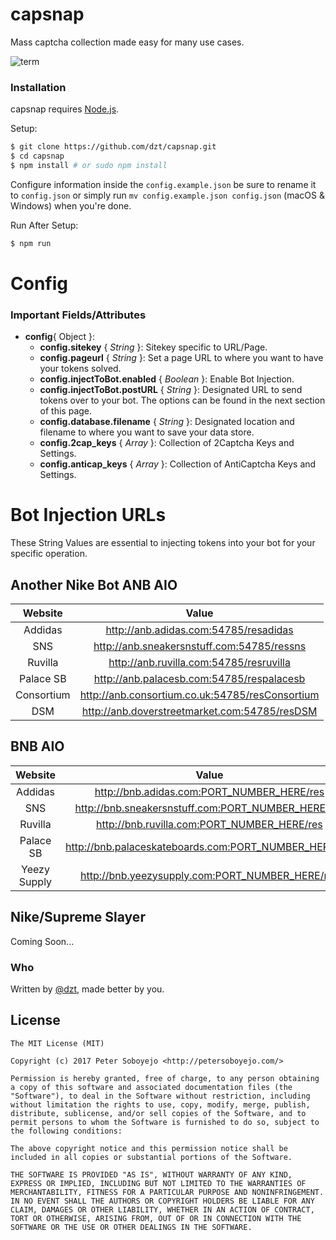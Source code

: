 # capsnap
Mass captcha collection made easy for many use cases.

![term](https://i.imgur.com/2BJanvl.png)

### Installation

capsnap requires [Node.js](http://nodejs.org/).

Setup:

```sh
$ git clone https://github.com/dzt/capsnap.git
$ cd capsnap
$ npm install # or sudo npm install
```

Configure information inside the `config.example.json` be sure to rename it to `config.json` or simply run `mv config.example.json config.json` (macOS & Windows) when you're done.

Run After Setup:

```sh
$ npm run
```

# Config

### Important Fields/Attributes
* **config**{ Object }:
  * **config.sitekey** {  _String_ }: Sitekey specific to URL/Page.
  * **config.pageurl** {  _String_ }: Set a page URL to where you want to have your tokens solved.
  * **config.injectToBot.enabled** {  _Boolean_ }: Enable Bot Injection.
  * **config.injectToBot.postURL** {  _String_ }: Designated URL to send tokens over to your bot. The options can be found in the next section of this page.
  * **config.database.filename** {  _String_ }: Designated location and filename to where you want to save your data store.
  * **config.2cap_keys** {  _Array_ }: Collection of 2Captcha Keys and Settings.
  * **config.anticap_keys** {  _Array_ }: Collection of AntiCaptcha Keys and Settings.


# Bot Injection URLs
  These String Values are essential to injecting tokens into your bot for your specific operation.

## Another Nike Bot ANB AIO
|   Website  |                      Value                      |
|:----------:|:-----------------------------------------------:|
|   Addidas  |      http://anb.adidas.com:54785/resadidas      |
|     SNS    |    http://anb.sneakersnstuff.com:54785/ressns   |
|   Ruvilla  |     http://anb.ruvilla.com:54785/resruvilla     |
|  Palace SB |    http://anb.palacesb.com:54785/respalacesb    |
| Consortium | http://anb.consortium.co.uk:54785/resConsortium |
|     DSM    |  http://anb.doverstreetmarket.com:54785/resDSM  |

## BNB AIO
|    Website   |                         Value                         |
|:------------:|:-----------------------------------------------------:|
|    Addidas   |       http://bnb.adidas.com:PORT_NUMBER_HERE/res      |
|      SNS     |   http://bnb.sneakersnstuff.com:PORT_NUMBER_HERE/res  |
|    Ruvilla   |      http://bnb.ruvilla.com:PORT_NUMBER_HERE/res      |
|   Palace SB  | http://bnb.palaceskateboards.com:PORT_NUMBER_HERE/res |
| Yeezy Supply |    http://bnb.yeezysupply.com:PORT_NUMBER_HERE/res    |

## Nike/Supreme Slayer
Coming Soon...


### Who

Written by <a href="http://petersoboyejo.com/">@dzt</a>, made better by you.


## License

```
The MIT License (MIT)

Copyright (c) 2017 Peter Soboyejo <http://petersoboyejo.com/>

Permission is hereby granted, free of charge, to any person obtaining a copy of this software and associated documentation files (the "Software"), to deal in the Software without restriction, including without limitation the rights to use, copy, modify, merge, publish, distribute, sublicense, and/or sell copies of the Software, and to permit persons to whom the Software is furnished to do so, subject to the following conditions:

The above copyright notice and this permission notice shall be included in all copies or substantial portions of the Software.

THE SOFTWARE IS PROVIDED "AS IS", WITHOUT WARRANTY OF ANY KIND, EXPRESS OR IMPLIED, INCLUDING BUT NOT LIMITED TO THE WARRANTIES OF MERCHANTABILITY, FITNESS FOR A PARTICULAR PURPOSE AND NONINFRINGEMENT. IN NO EVENT SHALL THE AUTHORS OR COPYRIGHT HOLDERS BE LIABLE FOR ANY CLAIM, DAMAGES OR OTHER LIABILITY, WHETHER IN AN ACTION OF CONTRACT, TORT OR OTHERWISE, ARISING FROM, OUT OF OR IN CONNECTION WITH THE SOFTWARE OR THE USE OR OTHER DEALINGS IN THE SOFTWARE.
```
